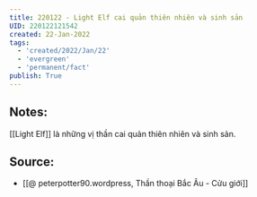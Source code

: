 ```yaml
---
title: 220122 - Light Elf cai quản thiên nhiên và sinh sản
UID: 220122121542
created: 22-Jan-2022
tags:
  - 'created/2022/Jan/22'
  - 'evergreen'
  - 'permanent/fact'
publish: True
---
```

## Notes:
[[Light Elf]] là những vị thần cai quản thiên nhiên và sinh sản.

## Source:
- [[@ peterpotter90.wordpress, Thần thoại Bắc Âu - Cửu giới]]


